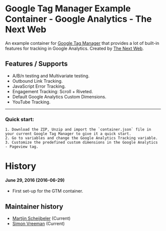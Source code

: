 # Google Tag Manager Example Container - Google Analytics - The Next Web
An example container for [Google Tag Manager](http://tagmanager.google.com) that
provides a lot of built-in features for tracking in Google Analytics. Created by
[The Next Web](http://thenextweb.com).

Features / Supports
-------------------
* A/B/n testing and Multivariate testing.
* Outbound Link Tracking.
* JavaScript Error Tracking.
* Engagement Tracking: Scroll + Riveted.
* Default Google Analytics Custom Dimensions.
* YouTube Tracking.

<hr />

### Quick start:
	1. Download the ZIP, Unzip and import the `container.json` file in your current Google Tag Manager to give it a quick start.
	2. Go to variables and change the Google Analytics Tracking variable.
	3. Customize the predefined custom dimensions in the Google Analytics - Pageview tag.

History
=======
#### June 29, 2016 (2016-06-29)
* First set-up for the GTM container.

Maintainer history
------------------
  * [Martijn Scheijbeler](https://github.com/martijnsch) (Current)
  * [Simon Vreeman](https://github.com/simonvreeman) (Current)